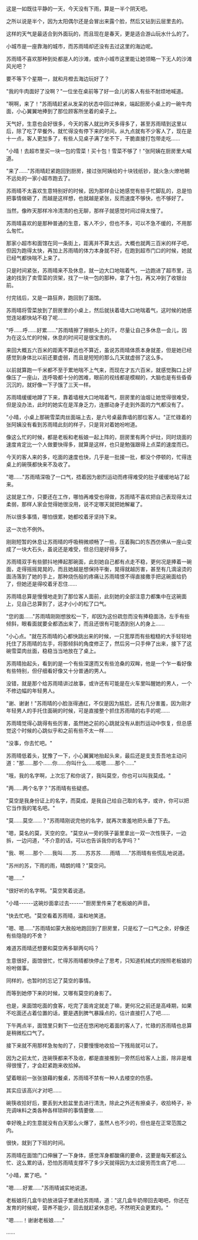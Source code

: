 <link rel="stylesheet" href="../../styles/text.css" />

这是一如既往平静的一天，今天没有下雨，算是一半个阴天吧。

之所以说是半个，因为太阳偶尔还是会冒出来露个脸，然后又钻到云层里去的。

这样的天气是最适合到外面玩的，而且现在是春天，更是适合游山玩水什么的了。

小城市是一座靠海的城市，而苏雨晴却还没有去过这里的海边呢。

苏雨晴不喜欢那种到处都是人的沙滩，或许小城市这里能让她领略一下无人的沙滩风光吧？

要不等下个星期一，就和月橙去海边玩好了？

"我的牛肉面好了没啊？"一位坐在桌前等了好一会儿的客人有些不耐烦地喊道。

"啊啊，来了！"苏雨晴赶紧从发呆的状态中回过神来，端起厨房小桌上的一碗牛肉面，小心翼翼地捧到了那位顾客所坐着的桌子上。

天气好，生意也会好很多，今天的客人就比昨天多得多了，甚至苏雨晴到这里以后，除了吃了早餐外，就忙得没有停下来的时间，从九点就有不少客人了，现在是十一点，客人更加多了，有些人见桌子满了坐不下，干脆直接打包带走吃......

"小晴！去超市里买一块一包的雪菜！买十包！雪菜不够了！"张阿姨在厨房里大喊道。

"来了......"苏雨晴赶紧跑回到厨房，接过张阿姨给的十块钱纸钞，就火急火燎地朝不远处的一家小超市跑去了。

苏雨晴不太喜欢生意特别好的时候，因为那样会让她感觉有些手忙脚乱的，总是怕把事情做砸了，而越是这样想，也就越是紧张，反而速度不够快，也不够好了。

当然，像昨天那样冷冷清清的也无聊，那样子就感觉时间过得太慢了。

苏雨晴喜欢的是那种普通的生意，客人不少，但也不多，可以不急不缓的，不用那么匆忙。

那家小超市和面馆在同一条街上，距离并不算太远，大概也就两三百米的样子吧，但因为跑得太快，再加上苏雨晴的体力本身就不好，在跑到超市门口的时候，她就已经气都快喘不上来了。

只是时间紧张，苏雨晴来不及休息，就一边大口地喘着气，一边跑进了超市里，迅速的找到了卖雪菜的货架，找了一块一包的那种，拿了十包，再又冲到了收银台前。

付完钱后，又是一路狂奔，跑回到了面馆。

苏雨晴将雪菜放到了厨房里的小桌上，然后就扶着墙大口地喘着气，这时候的她感觉连站都快站不稳了呢......

"呼......呼......好累......"苏雨晴擦了擦额头上的汗，尽量让自己多休息一会儿，因为在这么忙的时候，休息的时间可是很宝贵的。

来回大概五六百米的距离不算远也不算近，虽说苏雨晴体质本身就差，但是她已经感觉到身体比以前还要虚弱，而且是短短的那么几天就虚弱了这么多。

以前就算跑一千米都不至于累地喘不上气来，而现在才五六百米，就感觉胸口上好像压了一座山，连呼吸都十分的困难，眼前的视线都是模糊的，大脑也是有些昏昏沉沉的，就好像一下子饿了三天一样。

苏雨晴缓缓地蹲了下来，靠着墙根大口地喘着气，厨房里的油烟让她觉得很难受，但是没办法，此时的她实在是浑身乏力，连挪动身子走到外面的力气都没有了。

"小晴，小桌上那碗雪菜肉丝面端上去，是六号桌最靠墙的那位客人。"正忙碌着的张阿姨没有看到苏雨晴此刻的样子，只是背对着她吩咐道。

像这么忙的时候，都是老板和老板娘一起上阵的，厨房里有两个炉灶，同时烧面的速度肯定比一个人做要快得多，就算是这样，也只是勉强跟得上点菜的速度而已。

今天的客人来的多，吃面的速度也快，几乎是一批接一批，都没个停顿的，忙得连桌上的碗筷都快来不及收了。

"嗯......"苏雨晴深吸了一口气，捂着因为剧烈运动而疼得难受的肚子缓缓地站了起来。

这就是工作，只要还在工作，哪怕再难受也得做，苏雨晴不喜欢把自己表现得太过柔弱，那样人家会觉得她很没用，说不定哪天就把她解雇了。

所以很多事情，哪怕很累，她都咬着牙坚持下来。

这一次也不例外。

刚刚短暂的休息让苏雨晴的呼吸稍微顺畅了一些，压着胸口的东西仿佛从一座山变成了一块大石头，虽说还是难受，但总归是好得多了。

苏雨晴双手有些颤抖地捧起那碗面，此刻她自己都有点走不稳，更何况是捧着一碗面，走得摇摇晃晃的，而且她越是想保持平衡，晃得就越厉害，甚至有几滴滚烫的面汤落到了她的手上，那种烧伤般的疼痛让苏雨晴恨不得直接撒手把这碗面给扔了，但她还是得咬着牙忍住......

苏雨晴总算是慢慢地走到了那位客人面前，此刻她的全部注意力都集中在这碗面上，见自己总算到了，这才小小的松了口气。

"您的面......"苏雨晴刚刚想放松一下，却因为这份疏忽而没有捧稳面汤，左手有些倾斜，眼看面就要全都洒出来了，而且还很有可能洒到别人的身上......

"小心点。"就在苏雨晴的心都快跳出来的时候，一只宽厚而有些粗糙的大手轻轻地托住了苏雨晴的左手，将那倾斜的角度修正了，然后另一只手伸了出来，接下了这碗雪菜肉丝面，稳稳当当地放在了桌上。

苏雨晴抬起头，看到的是一个有些深邃而又有些沧桑的双眸，他是一个乍一看好像有些特别，但仔细看好像又十分普通的男人。

没错，就是那个给苏雨晴讲过故事，或许还有可能是在火车里叫醒她的男人，一个不修边幅的年轻男人。

"谢、谢谢！"苏雨晴的小脸涨得通红，不仅是因为尴尬，还有几分害羞，因为刚才年轻男人的手托住面碗的时候，可是直接整个抓住苏雨晴的右手的呢......

苏雨晴觉得心跳得有些厉害，虽然她之前的心跳就没有从剧烈运动中恢复，但总感觉这个时候的心跳似乎和之前有些不太一样......

"没事，你去忙吧。"

苏雨晴低着头，犹豫了一下，小心翼翼地抬起头来，最后还是支支吾吾地主动问道："那......那个......你......你叫什么......咳嗯......那个......"

"哦，我的名字啊，上次忘了和你说了，我叫莫空，你也可以叫我莫成。"

"两......两个名字？"苏雨晴有些疑惑。

"莫空是我身份证上的名字，而莫成，是我自己给自己取的名字，或许，你可以把它当作我的笔名吧。"

"莫......莫空......？"苏雨晴刚说完他的名字，就再次害羞地把头垂了下去。

"嗯，莫名的莫，天空的空。"莫空从一旁的筷子篓里拿出一双一次性筷子，一边拆，一边问道，"不介意的话，可以也告诉我你的名字吗？"

"我、啊......那个......我叫......苏......苏苏苏......雨晴......"苏雨晴有些慌乱地说道。

"苏州的苏，下雨的雨，晴朗的晴？"莫空问。

"嗯......"

"很好听的名字啊。"莫空笑着说道。

"小晴------这碗炒面拿过去------"厨房里传来了老板娘的声音。

"快去忙吧。"莫空看着苏雨晴，温和地笑道。

"嗯、嗯......"苏雨晴如蒙大赦般地跑回到了厨房里，只是松了一口气之余，好像还有些隐隐的不舍？

难道苏雨晴还想要和莫空再多聊两句吗？

生意很好，面馆很忙，忙得苏雨晴都快停止了思考，只知道机械式的按照老板娘的吩咐做事。

同样的，也暂时的忘记了莫空的事情。

而等到她停下来的时候，又哪有莫空的身影了。

也是，来面馆吃面的食客，吃完了面肯定就走了嘛，更何况之前还是高峰期，如果不吃面还占着位置的话，要是遇到脾气暴躁点的，估计直接打人了吧......

下午两点半，面馆里只剩下一位还在悠闲地吃着面的客人了，忙碌的苏雨晴也总算是稍微松口气了。

接下来就不用那样急匆匆的了，只要慢慢地收拾一下残局就可以了。

因为之前太忙，连碗筷都来不及收，都是直接推到一旁然后给客人上面，除非是堆得很慢了，才会赶紧跑来收拾掉。

望着眼前一张张狼藉的餐桌，苏雨晴不禁有一种人去楼空的伤感。

其实应该高兴才对吧......

碗筷收拾好后，要丢到大脸盆里去进行清洗，除此之外还有擦桌子，收拾椅子，补充调味料之类各种各样琐碎的事情要做......

幸好晚上的生意就没有白天那么火爆了，虽然人也不少的，但也是在正常范围之内。

很快，就到了下班的时间。

苏雨晴在面馆门口伸展了一下身体，感觉浑身都酸痛的要命，这要是每天都这么忙、这么累的话，恐怕苏雨晴支撑不了多少天就得因为太过疲劳而生病了吧......

"小晴，累了吧。"

"嗯......好累......"苏雨晴诚实地说道。

老板娘将几盒牛奶放进袋子里递给苏雨晴，道："这几盒牛奶带回去喝吧，你还在发育的时候呢，营养不能少，回去就赶紧休息吧，不然明天会更累的。"

"嗯......！谢谢老板娘......"

......
